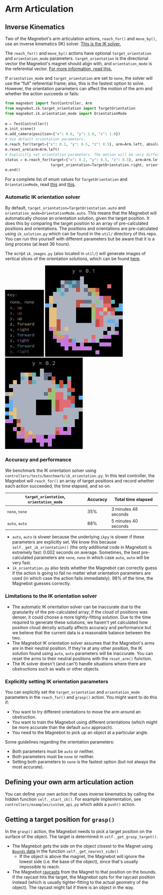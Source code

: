 # Arm Articulation

## Inverse Kinematics

Two of the Magnebot's arm articulation actions, `reach_for()` and `move_by()`, use an inverse kinematics (IK) solver. [This is the IK solver.](https://github.com/Phylliade/ikpy)

The `reach_for()` and `move_by()` actions have optional `target_orientation` and `orientation_mode` parameters. `target_orientation` is the directional vector the Magnebot's magnet should align with, and `orientation_mode` is the referential vector. [For more information, read this.](https://notebook.community/Phylliade/ikpy/tutorials/Orientation) 

If `orientation_mode` and `target_orientation` are set to `none`, the solver will use the "full" referential frame; also, this is the fastest option to solve. However, the orientation parameters can affect the motion of the arm and whether the action succeeds or fails:

```python
from magnebot import TestController, Arm
from magnebot.ik.target_orientation import TargetOrientation
from magnebot.ik.orientation_mode import OrientationMode

m = TestController()
m.init_scene()
m.add_camera(position={"x": 0.6, "y": 1.6, "z": 1.6})
# Use default orientation parameters.
m.reach_for(target={"x": 0.2, "y": 0.5, "z": 0.5}, arm=Arm.left, absolute=False)
m.reset_arm(arm=Arm.left)
# Explicitly set orientation parameters. The motion will be very different!
status = m.reach_for(target={"x": 0.2, "y": 0.5, "z": 0.5}, arm=Arm.left, absolute=False,
                     target_orientation=TargetOrientation.right, orientation_mode=OrientationMode.y)
m.end()
```

For a complete list of enum values for `TargetOrientation` and `OrientationMode`, read [this](api/target_orientation.md) and [this](api/orientation_mode.md).

### Automatic IK orientation solver

By default, `target_orientation=TargetOrientation.auto` and `orientation_mode=OrientationMode.auto`. This means that the Magnebot will automatically choose an orientation solution, given the target position. It does this by comparing the target position to an array of pre-calculated positions and orientations. The positions and orientations are pre-calculated using `ik_solution.py` which can be found in the `util/` directory of this repo. You can run this yourself with different parameters but be aware that it is a *long* process (at least 36 hours).

The script `ik_images.py` (also located in `util/`) will generate images of vertical slices of the orientation solutions, which can be found [here](https://github.com/alters-mit/magnebot/tree/master/doc/images/ik).

![](images/ik/legend.jpg) ![](images/ik/left/0.1.jpg) ![](images/ik/left/0.2.jpg)

### Accuracy and performance

We benchmark the IK orientation solver using `controllers/tests/benchmark/ik_orientation.py`. In this test controller, the Magnebot will `reach_for()` an array of target positions and record whether each action succeeded, the time elapsed, and so on.

| `target_orientation`, `orientation_mode` | Accuracy | Total time elapsed   |
| ---------------------------------------- | -------- | -------------------- |
| `none`, `none`                           | 35%      | 3 minutes 48 seconds |
| `auto`, `auto`                           | 88%      | 5 minutes 40 seconds |

- `auto`, `auto` is slower because the underlying `ikpy` is slower if these parameters are explicitly set. We know this because `self._get_ik_orientation()` (the only additional code in Magnebot) is extremely fast: 0.002 seconds on average. Sometimes, the best pre-calculated parameters are `none`, `none` in which case `auto`, `auto` will be very fast.
- `ik_orientation.py` also tests whether the Magnebot can correctly guess if the action is going to fail no matter what orientation parameters are used (in which case the action fails immediately). 98% of the time, the Magnebot guesses correctly.

### Limitations to the IK orientation solver

- The automatic IK orientation solver can be inaccurate due to the granularity of the pre-calculated array; if the cloud of positions was denser, it could choose a more tightly-fitting solution. Due to the time required to generate these solutions, we haven't yet calculated how position cloud density actually affects accuracy and performance but we believe that the current data is a reasonable balance between the two.
- The Magnebot IK orientation solver assumes that the Magnebot's arms are in their neutral position. If they're at any other position, the IK solution found using `auto`, `auto` parameters will be inaccurate. You can reset the arms to their neutral positions with the `reset_arm()` function.
- The IK solver doesn't (and can't) handle situations where there are obstructions such as walls or other objects.

### Explicitly setting IK orientation parameters

You can explicitly set the `target_orientation` and `orientation_mode` parameters in the `reach_for()` and `grasp()` action. You might want to do this if:

- You want to try different orientations to move the arm around an obstruction.
- You want to train the Magnebot using different orientations (which might be more accurate than the default `auto` approach).
- You need to the Magnebot to pick up an object at a particular angle.

Some guidelines regarding the orientation parameters:

- Both parameters must be `auto` or neither.
- Both parameters must be `none` or neither.
- Setting both parameters to `none` is the fastest option (but not always the most accurate).

## Defining your own arm articulation action

You can define your own action that uses inverse kinematics by calling the hidden function `self._start_ik()`. For example implementation, see `controllers/examples/custom_api.py` which adds a `push()` action.

## Getting a target position for `grasp()`

In the `grasp()` action, the Magnebot needs to pick a target position on the surface of the object. The target is determined in `self._get_grasp_target()`.

- The Magnebot gets the side on the object closest to the Magnet using [`Bounds` data](https://github.com/threedworld-mit/tdw/blob/master/Documentation/api/output_data.md#Bounds) in the function `self._get_nearest_side()`
  - If the object is above the magnet, the Magnebot will ignore the lowest side (i.e. the base of the object), since that's usually impossible to reach.
- The Magnebot [raycasts](https://github.com/threedworld-mit/tdw/blob/master/Documentation/api/output_data.md#Raycast) from the Magnet to that position on the bounds. If the raycast hits the target, the Magnebot opts for the raycast position instead (which is usually tighter-fitting to the actual geometry of the object). The raycast might fail if there is an object in the way.